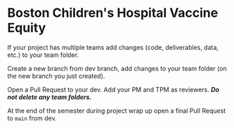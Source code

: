 # Boston Children's Hospital Vaccine Equity

If your project has multiple teams add changes (code, deliverables, data, etc.) to your team folder.

Create a new branch from dev branch, add changes to your team folder (on the new branch you just created).

Open a Pull Request to your dev. Add your PM and TPM as reviewers.  ***Do not delete any team folders.***

At the end of the semester during project wrap up open a final Pull Request to <code>main</code> from dev. 


